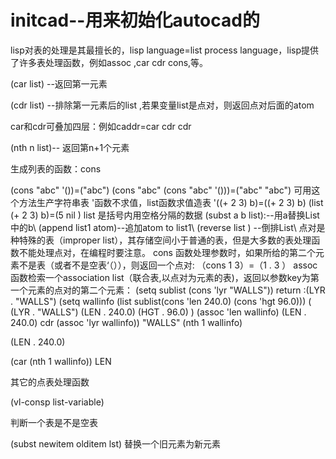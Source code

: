 # initcad--用来初始化autocad的
lisp对表的处理是其最擅长的，lisp language=list process language，lisp提供了许多表处理函数，例如assoc ,car cdr cons,等。

(car list) --返回第一元素

(cdr list) --排除第一元素后的list ,若果变量list是点对，则返回点对后面的atom

car和cdr可叠加四层：例如caddr=car cdr cdr

(nth n list)-- 返回第n+1个元素

生成列表的函数：cons

(cons "abc" '())=("abc")
(cons "abc" (cons "abc" '()))=("abc" "abc")
可用这个方法生产字符串表
'函数不求值，list函数求值造表
'((+ 2 3) b)=((+ 2 3) b)
(list (+ 2 3) b)=(5 nil )
list 是括号内用空格分隔的数据
(subst a b list):--用a替换List中的b\\
(append list1 atom)--追加atom to list1\\
(reverse list ) --倒排List\\
点对是种特殊的表（improper list），其存储空间小于普通的表，但是大多数的表处理函数不能处理点对，在编程时要注意。
cons 函数处理参数时，如果所给的第二个元素不是表（或者不是空表‘（）），则返回一个点对:
（cons 1 3）=（1 . 3 ）
assoc 函数检索一个association list（联合表,以点对为元素的表)，返回以参数key为第一个元素的点对的第二个元素：
(setq sublist (cons 'lyr "WALLS"))
return :(LYR . "WALLS")
(setq wallinfo (list sublist(cons 'len 240.0) (cons 'hgt 96.0)))
( (LYR . "WALLS") (LEN . 240.0) (HGT . 96.0) )
(assoc 'len wallinfo)
(LEN . 240.0)
cdr (assoc 'lyr wallinfo))
"WALLS"
(nth 1 wallinfo)

(LEN . 240.0)

(car (nth 1 wallinfo))
LEN

其它的点表处理函数

(vl-consp list-variable)

判断一个表是不是空表

(subst newitem olditem lst)
替换一个旧元素为新元素
